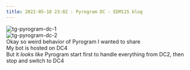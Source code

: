 ```yaml
---
title: 2022-05-18 23:02 : Pyrogram DC - EDM115 blog
---
```


![tg-pyrogram-dc-1](@/assets/img/blog/2022/05-18-pyrogram-dc-1.webp)  
![tg-pyrogram-dc-2](@/assets/img/blog/2022/05-18-pyrogram-dc-2.webp)  
Okay so weird behavior of Pyrogram I wanted to share  
My bot is hosted on DC4  
But it *looks like* Pyrogram start first to handle everything from DC2, then stop and switch to DC4
